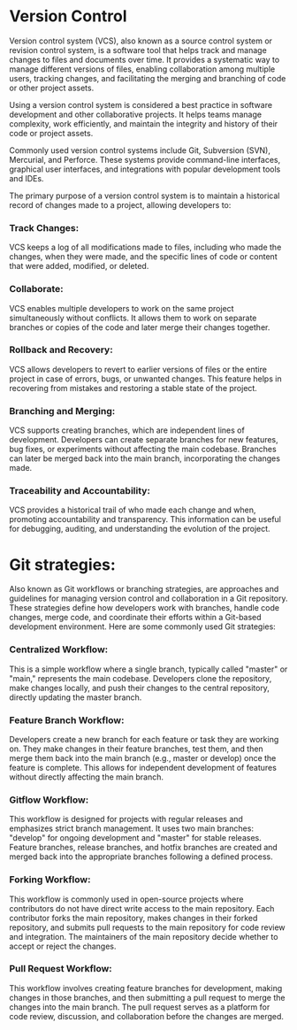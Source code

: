 # Version Control
Version control system (VCS), also known as a source control system or revision control system, is a software tool that helps track and manage changes to files and documents over time. It provides a systematic way to manage different versions of files, enabling collaboration among multiple users, tracking changes, and facilitating the merging and branching of code or other project assets.

Using a version control system is considered a best practice in software development and other collaborative projects. It helps teams manage complexity, work efficiently, and maintain the integrity and history of their code or project assets.

Commonly used version control systems include Git, Subversion (SVN), Mercurial, and Perforce. These systems provide command-line interfaces, graphical user interfaces, and integrations with popular development tools and IDEs.

The primary purpose of a version control system is to maintain a historical record of changes made to a project, allowing developers to:

### Track Changes: 
VCS keeps a log of all modifications made to files, including who made the changes, when they were made, and the specific lines of code or content that were added, modified, or deleted.

### Collaborate: 
VCS enables multiple developers to work on the same project simultaneously without conflicts. It allows them to work on separate branches or copies of the code and later merge their changes together.

### Rollback and Recovery:
VCS allows developers to revert to earlier versions of files or the entire project in case of errors, bugs, or unwanted changes. This feature helps in recovering from mistakes and restoring a stable state of the project.

### Branching and Merging: 
VCS supports creating branches, which are independent lines of development. Developers can create separate branches for new features, bug fixes, or experiments without affecting the main codebase. Branches can later be merged back into the main branch, incorporating the changes made.

### Traceability and Accountability: 
VCS provides a historical trail of who made each change and when, promoting accountability and transparency. This information can be useful for debugging, auditing, and understanding the evolution of the project.

# Git strategies: 
Also known as Git workflows or branching strategies, are approaches and guidelines for managing version control and collaboration in a Git repository. These strategies define how developers work with branches, handle code changes, merge code, and coordinate their efforts within a Git-based development environment. Here are some commonly used Git strategies:

### Centralized Workflow: 
This is a simple workflow where a single branch, typically called "master" or "main," represents the main codebase. Developers clone the repository, make changes locally, and push their changes to the central repository, directly updating the master branch.

### Feature Branch Workflow: 
Developers create a new branch for each feature or task they are working on. They make changes in their feature branches, test them, and then merge them back into the main branch (e.g., master or develop) once the feature is complete. This allows for independent development of features without directly affecting the main branch.

### Gitflow Workflow: 
This workflow is designed for projects with regular releases and emphasizes strict branch management. It uses two main branches: "develop" for ongoing development and "master" for stable releases. Feature branches, release branches, and hotfix branches are created and merged back into the appropriate branches following a defined process.

### Forking Workflow: 
This workflow is commonly used in open-source projects where contributors do not have direct write access to the main repository. Each contributor forks the main repository, makes changes in their forked repository, and submits pull requests to the main repository for code review and integration. The maintainers of the main repository decide whether to accept or reject the changes.

### Pull Request Workflow: 
This workflow involves creating feature branches for development, making changes in those branches, and then submitting a pull request to merge the changes into the main branch. The pull request serves as a platform for code review, discussion, and collaboration before the changes are merged.









